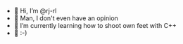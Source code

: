 - 👋 Hi, I’m @rj-rl
- 👀 Man, I don't even have an opinion
- 🌱 I’m currently learning how to shoot own feet with C++
- 💞️ :-)

<!---
rj-rl/rj-rl is a ✨ special ✨ repository because its `README.md` (this file) appears on your GitHub profile.
You can click the Preview link to take a look at your changes.
--->
